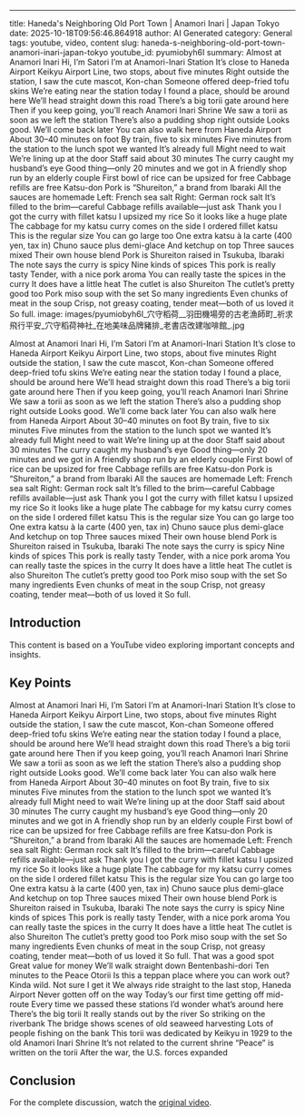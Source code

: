 ---
title: Haneda's Neighboring Old Port Town | Anamori Inari | Japan Tokyo
date: 2025-10-18T09:56:46.864918
author: AI Generated
category: General
tags: youtube, video, content
slug: haneda-s-neighboring-old-port-town-anamori-inari-japan-tokyo
youtube_id: pyumiobyh6I
summary: Almost at Anamori Inari Hi, I’m Satori I’m at Anamori-Inari Station It’s close to Haneda Airport Keikyu Airport Line, two stops, about five minutes Right outside the station, I saw the cute mascot, Kon-chan Someone offered deep-fried tofu skins We’re eating near the station today I found a place, should be around here We’ll head straight down this road There’s a big torii gate around here Then if you keep going, you’ll reach Anamori Inari Shrine We saw a torii as soon as we left the station There’s also a pudding shop right outside Looks good. We’ll come back later You can also walk here from Haneda Airport About 30–40 minutes on foot By train, five to six minutes Five minutes from the station to the lunch spot we wanted It’s already full Might need to wait We’re lining up at the door Staff said about 30 minutes The curry caught my husband’s eye Good thing—only 20 minutes and we got in A friendly shop run by an elderly couple First bowl of rice can be upsized for free Cabbage refills are free Katsu-don Pork is “Shureiton,” a brand from Ibaraki All the sauces are homemade Left: French sea salt Right: German rock salt It’s filled to the brim—careful Cabbage refills available—just ask Thank you I got the curry with fillet katsu I upsized my rice So it looks like a huge plate The cabbage for my katsu curry comes on the side I ordered fillet katsu This is the regular size You can go large too One extra katsu à la carte (400 yen, tax in) Chuno sauce plus demi-glace And ketchup on top Three sauces mixed Their own house blend Pork is Shureiton raised in Tsukuba, Ibaraki The note says the curry is spicy Nine kinds of spices This pork is really tasty Tender, with a nice pork aroma You can really taste the spices in the curry It does have a little heat The cutlet is also Shureiton The cutlet’s pretty good too Pork miso soup with the set So many ingredients Even chunks of meat in the soup Crisp, not greasy coating, tender meat—both of us loved it So full.
image: images/pyumiobyh6I_穴守稻荷__羽田機場旁的古老漁師町_祈求飛行平安_穴守稻荷神社_在地美味品牌豬排_老書店改建咖啡館_.jpg

Almost at Anamori Inari Hi, I’m Satori I’m at Anamori-Inari Station It’s close to Haneda Airport Keikyu Airport Line, two stops, about five minutes Right outside the station, I saw the cute mascot, Kon-chan Someone offered deep-fried tofu skins We’re eating near the station today I found a place, should be around here We’ll head straight down this road There’s a big torii gate around here Then if you keep going, you’ll reach Anamori Inari Shrine We saw a torii as soon as we left the station There’s also a pudding shop right outside Looks good. We’ll come back later You can also walk here from Haneda Airport About 30–40 minutes on foot By train, five to six minutes Five minutes from the station to the lunch spot we wanted It’s already full Might need to wait We’re lining up at the door Staff said about 30 minutes The curry caught my husband’s eye Good thing—only 20 minutes and we got in A friendly shop run by an elderly couple First bowl of rice can be upsized for free Cabbage refills are free Katsu-don Pork is “Shureiton,” a brand from Ibaraki All the sauces are homemade Left: French sea salt Right: German rock salt It’s filled to the brim—careful Cabbage refills available—just ask Thank you I got the curry with fillet katsu I upsized my rice So it looks like a huge plate The cabbage for my katsu curry comes on the side I ordered fillet katsu This is the regular size You can go large too One extra katsu à la carte (400 yen, tax in) Chuno sauce plus demi-glace And ketchup on top Three sauces mixed Their own house blend Pork is Shureiton raised in Tsukuba, Ibaraki The note says the curry is spicy Nine kinds of spices This pork is really tasty Tender, with a nice pork aroma You can really taste the spices in the curry It does have a little heat The cutlet is also Shureiton The cutlet’s pretty good too Pork miso soup with the set So many ingredients Even chunks of meat in the soup Crisp, not greasy coating, tender meat—both of us loved it So full.

## Introduction

This content is based on a YouTube video exploring important concepts and insights.

## Key Points

Almost at Anamori Inari Hi, I’m Satori I’m at Anamori-Inari Station It’s close to Haneda Airport Keikyu Airport Line, two stops, about five minutes Right outside the station, I saw the cute mascot, Kon-chan Someone offered deep-fried tofu skins We’re eating near the station today I found a place, should be around here We’ll head straight down this road There’s a big torii gate around here Then if you keep going, you’ll reach Anamori Inari Shrine We saw a torii as soon as we left the station There’s also a pudding shop right outside Looks good. We’ll come back later You can also walk here from Haneda Airport About 30–40 minutes on foot By train, five to six minutes Five minutes from the station to the lunch spot we wanted It’s already full Might need to wait We’re lining up at the door Staff said about 30 minutes The curry caught my husband’s eye Good thing—only 20 minutes and we got in A friendly shop run by an elderly couple First bowl of rice can be upsized for free Cabbage refills are free Katsu-don Pork is “Shureiton,” a brand from Ibaraki All the sauces are homemade Left: French sea salt Right: German rock salt It’s filled to the brim—careful Cabbage refills available—just ask Thank you I got the curry with fillet katsu I upsized my rice So it looks like a huge plate The cabbage for my katsu curry comes on the side I ordered fillet katsu This is the regular size You can go large too One extra katsu à la carte (400 yen, tax in) Chuno sauce plus demi-glace And ketchup on top Three sauces mixed Their own house blend Pork is Shureiton raised in Tsukuba, Ibaraki The note says the curry is spicy Nine kinds of spices This pork is really tasty Tender, with a nice pork aroma You can really taste the spices in the curry It does have a little heat The cutlet is also Shureiton The cutlet’s pretty good too Pork miso soup with the set So many ingredients Even chunks of meat in the soup Crisp, not greasy coating, tender meat—both of us loved it So full. That was a good spot Great value for money We’ll walk straight down Bentenbashi-dori Ten minutes to the Peace Otorii Is this a teppan place where you can work out? Kinda wild. Not sure I get it We always ride straight to the last stop, Haneda Airport Never gotten off on the way Today’s our first time getting off mid-route Every time we passed these stations I’d wonder what’s around here There’s the big torii It really stands out by the river So striking on the riverbank The bridge shows scenes of old seaweed harvesting Lots of people fishing on the bank This torii was dedicated by Keikyu in 1929 to the old Anamori Inari Shrine It’s not related to the current shrine “Peace” is written on the torii After the war, the U.S. forces expanded

## Conclusion

For the complete discussion, watch the [original video](https://www.youtube.com/watch?v=pyumiobyh6I).
